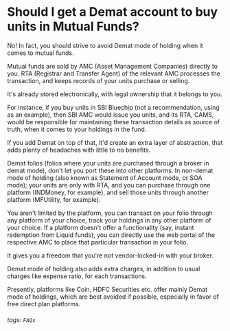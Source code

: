 # Should I get a Demat account to buy units in Mutual Funds?

No! In fact, you should strive to avoid Demat mode of holding when it comes to mutual funds.

Mutual funds are sold by AMC (Asset Management Companies) directly to you. RTA (Registrar and Transfer Agent) of the relevant AMC processes the transaction, and keeps records of your units purchase or selling.

It's already stored electronically, with legal ownership that it belongs to you.

For instance, if you buy units in SBI Bluechip (not a recommendation, using as an example), then SBI AMC would issue you units, and its RTA, CAMS, would be responsible for maintaining these transaction details as source of truth, when it comes to your holdings in the fund.

If you add Demat on top of that, it'd create an extra layer of abstraction, that adds plenty of headaches with little to no benefits.

Demat folios (folios where your units are purchased through a broker in demat mode), don't let you port these into other platforms. In non-demat mode of holding (also known as Statement of Account mode, or SOA mode); your units are only with RTA, and you can purchase through one platform (INDMoney, for example), and sell those units through another platform (MFUtility, for example).

You aren't limited by the platform, you can transact on your folio through any platform of your choice, track your holdings in any other platform of your choice. If a platform doesn't offer a functionality (say, instant redemption from Liquid funds), you can directly use the web portal of the respective AMC to place that particular transaction in your folio.

It gives you a freedom that you're not vendor-locked-in with your broker.

Demat mode of holding also adds extra charges, in addition to usual charges like expense ratio, for each transactions.

Presently, platforms like Coin, HDFC Securities etc. offer mainly Demat mode of holdings, which are best avoided if possible, especially in favor of free direct plan platforms.

###### tags: `FAQs`